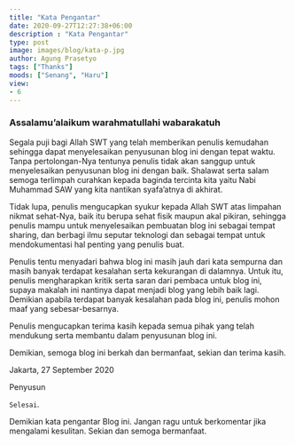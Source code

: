 ```yaml
---
title: "Kata Pengantar"
date: 2020-09-27T12:27:38+06:00
description : "Kata Pengantar"
type: post
image: images/blog/kata-p.jpg
author: Agung Prasetyo
tags: ["Thanks"]
moods: ["Senang", "Haru"]
view: 
- 6
---
```


### Assalamu’alaikum warahmatullahi wabarakatuh

Segala puji bagi Allah SWT yang telah memberikan penulis kemudahan sehingga dapat menyelesaikan penyusunan blog ini dengan tepat waktu. Tanpa pertolongan-Nya tentunya penulis tidak akan sanggup untuk menyelesaikan penyusunan blog ini dengan baik. Shalawat serta salam semoga terlimpah curahkan kepada baginda tercinta kita yaitu Nabi Muhammad SAW yang kita nantikan syafa’atnya di akhirat.

Tidak lupa, penulis mengucapkan syukur kepada Allah SWT atas limpahan nikmat sehat-Nya, baik itu berupa sehat fisik maupun akal pikiran, sehingga penulis mampu untuk menyelesaikan pembuatan blog ini sebagai tempat sharing, dan berbagi ilmu seputar teknologi dan sebagai tempat untuk mendokumentasi hal penting yang penulis buat.

Penulis tentu menyadari bahwa blog ini masih jauh dari kata sempurna dan masih banyak terdapat kesalahan serta kekurangan di dalamnya. Untuk itu, penulis mengharapkan kritik serta saran dari pembaca untuk blog ini, supaya makalah ini nantinya dapat menjadi blog yang lebih baik lagi. Demikian apabila terdapat banyak kesalahan pada blog ini, penulis mohon maaf yang sebesar-besarnya.

Penulis mengucapkan terima kasih kepada semua pihak yang telah mendukung serta membantu dalam penyusunan blog ini.

Demikian, semoga blog ini berkah dan bermanfaat, sekian dan terima kasih.

Jakarta, 27 September 2020

Penyusun


`Selesai`.

Demikian kata pengantar Blog ini. Jangan ragu untuk berkomentar jika mengalami kesulitan.
Sekian dan semoga bermanfaat.